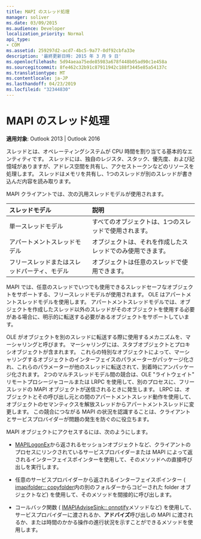 ```yaml
---
title: MAPI のスレッド処理
manager: soliver
ms.date: 03/09/2015
ms.audience: Developer
localization_priority: Normal
api_type:
- COM
ms.assetid: 259297d2-acd7-4bc5-9a77-0df92cbfa33e
description: '最終更新日時: 2015 年 3 月 9 日'
ms.openlocfilehash: 5d94aeaa75ede85983a678f448b05ad90c1e458a
ms.sourcegitcommit: 8fe462c32b91c87911942c188f3445e85a54137c
ms.translationtype: MT
ms.contentlocale: ja-JP
ms.lasthandoff: 04/23/2019
ms.locfileid: "32344830"
---
```

# <a name="threading-in-mapi"></a>MAPI のスレッド処理

  
  
**適用対象**: Outlook 2013 | Outlook 2016 
  
スレッドとは、オペレーティングシステムが CPU 時間を割り当てる基本的なエンティティです。 スレッドには、独自のレジスタ、スタック、優先度、および記憶域がありますが、アドレス空間を共有し、アクセストークンなどのリソースを処理します。 スレッドはメモリを共有し、1つのスレッドが別のスレッドが書き込んだ内容を読み取ります。
  
MAPI クライアントでは、次の汎用スレッドモデルが使用されます。
  
|**スレッドモデル**|**説明**|
|:-----|:-----|
|単一スレッドモデル  <br/> |すべてのオブジェクトは、1つのスレッドで使用されます。  <br/> |
|アパートメントスレッドモデル  <br/> |オブジェクトは、それを作成したスレッドでのみ使用できます。  <br/> |
|フリースレッドまたはスレッドパーティ、モデル  <br/> |オブジェクトは任意のスレッドで使用できます。  <br/> |
   
MAPI では、任意のスレッドでいつでも使用できるスレッドセーフなオブジェクトをサポートする、フリースレッドモデルが使用されます。 OLE はアパートメントスレッドモデルを使用します。 アパートメントスレッドモデルでは、オブジェクトを作成したスレッド以外のスレッドがそのオブジェクトを使用する必要がある場合に、明示的に転送する必要があるオブジェクトをサポートしています。
  
OLE がオブジェクトを別のスレッドに転送する際に使用するメカニズムを、マーシャリングと呼びます。 マーシャリングには、スタブオブジェクトとプロキシオブジェクトが含まれます。 これらの特別なオブジェクトによって、マーシャリングするオブジェクトのインターフェイスのパラメーターがパッケージ化され、これらのパラメーターが他のスレッドに転送されて、到着時にアンパッケージ化されます。 2つのマルチスレッドモデル間の競合は、OLE "ライトウェイト" リモートプロシージャコールまたは LRPC を使用して、別のプロセスに、フリースレッドの MAPI オブジェクトが送信されるときに発生します。 LRPC は、オブジェクトとその呼び出し元との間のアパートメントスレッド動作を使用して、オブジェクトのセマンティクスを解放スレッドからアパートメントスレッドに変更します。 この競合につながる MAPI の状況を認識することは、クライアントとサービスプロバイダーが問題の発生を防ぐのに役立ちます。
  
MAPI オブジェクトにアクセスするには、次のようにします。
  
- [MAPILogonEx](mapilogonex.md)から返されるセッションオブジェクトなど、クライアントのプロセスにリンクされているサービスプロバイダーまたは MAPI によって返されるインターフェイスポインターを使用して、そのメソッドへの直接呼び出しを実行します。
    
- 任意のサービスプロバイダーから返されるインターフェイスポインター ( [imapifolder:: copyfolder](imapifolder-copyfolder.md)内の別のフォルダーからコピーされた folder オブジェクトなど) を使用して、そのメソッドを間接的に呼び出します。
    
- コールバック関数 ( [IMAPIAdviseSink:: onnotify](imapiadvisesink-onnotify.md)メソッドなど) を使用して、サービスプロバイダーに渡されるか、**アドバイズ**呼び出しの MAPI に渡されるか、または時間のかかる操作の進行状況を示すことができるメソッドを使用します。 
    

